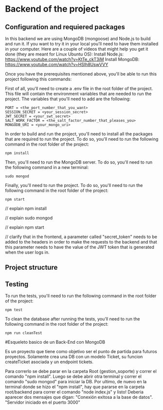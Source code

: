 # Backend of the project

## Configuration and requiered packages

In this backend we are using MongoDB (mongoose) and Node.js to build and run it.
If you want to try it in your local you'll need to have them installed in your computer. Here are a couple of videos that might help you get it done (they are meant for Linux Ubuntu OS):
Install Node.js: https://www.youtube.com/watch?v=KtTe_ckT3iM
Install MongoDB: https://www.youtube.com/watch?v=HSIh8UswVVY


Once you have the prerequisites mentioned above, you'll be able to run this project following this commands:

First of all, you'll need to create a .env file in the root folder of the project. This file will contain the environment variables that are needed to run the project. The variables that you'll need to add are the following:
```
PORT = <the_port_number_that_you_want>
SESSION_SECRET = <your_session_secret>
JWT_SECRET = <your_swt_secret>
SALT_WORK_FACTOR = <the_salt_factor_number_that_pleases_you>
MONGODB_URI = <your_mongo_uri>
```

In order to build and run the project, you'll need to install all the packages that are required to run the project. To do so, you'll need to run the following command in the root folder of the project:
```
npm install
```

Then, you'll need to run the MongoDB server. To do so, you'll need to run the following command in a new terminal:
```
sudo mongod
```

Finally, you'll need to run the project. To do so, you'll need to run the following command in the root folder of the project:
```
npm start
```



// explain npm install

// explain sudo mongod

// explain npm start

// clarify that in the frontend, a parameter called "secret_token" needs to be added to the headers in order to make the requests to the backend and that this parameter needs to have the value of the JWT token that is generated when the user logs in.

## Project structure



## Testing

To run the tests, you'll need to run the following command in the root folder of the project:
```
npm test
```

To clean the database after running the tests, you'll need to run the following command in the root folder of the project:
```
npm run cleanTest
```



#Esqueleto basico de un Back-End con MongoDB

Es un proyecto que tiene como objetivo ser el punto de partida para futuros proyectos.
Solamente crea una DB con un modelo Ticket, su funcion createTicket asociada y un endpoint tickets.

Para correrlo se debe parar en la carpeta Root (gestion_soporte) y correr el comando "npm install".
Luego se debe abrir otra terminal y correr el comando "sudo mongod" para iniciar la DB.
Por ultimo, de nuevo en la terminal donde se hizo el "npm install", hay que pararse en la carpeta root/backend para 
correr el comando "node index.js" y listo! Deberia aparecer dos mensajes que digan:
"Conexión exitosa a la base de datos".
"Servidor iniciado en el puerto 3000"

